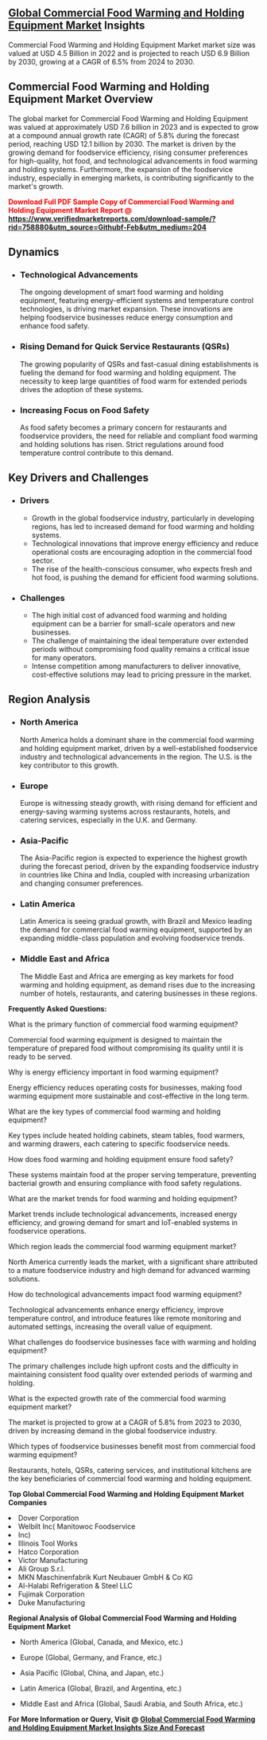 <h2><a href="https://www.verifiedmarketreports.com/download-sample/?rid=758880&amp;utm_source=Githubf&amp;utm_medium=204" target="_blank">Global Commercial Food Warming and Holding Equipment Market</a> Insights</h2><p>Commercial Food Warming and Holding Equipment Market market size was valued at USD 4.5 Billion in 2022 and is projected to reach USD 6.9 Billion by 2030, growing at a CAGR of 6.5% from 2024 to 2030.</p><p><h2>Commercial Food Warming and Holding Equipment Market Overview</h2> <p>The global market for Commercial Food Warming and Holding Equipment was valued at approximately USD 7.6 billion in 2023 and is expected to grow at a compound annual growth rate (CAGR) of 5.8% during the forecast period, reaching USD 12.1 billion by 2030. The market is driven by the growing demand for foodservice efficiency, rising consumer preferences for high-quality, hot food, and technological advancements in food warming and holding systems. Furthermore, the expansion of the foodservice industry, especially in emerging markets, is contributing significantly to the market's growth.</p> <p><strong><p><span class=""><span style="color: #ff0000;"><strong>Download Full PDF Sample Copy of Commercial Food Warming and Holding Equipment Market Report</strong> @ </span><a href="https://www.verifiedmarketreports.com/download-sample/?rid=758880&amp;utm_source=Githubf-Feb&amp;utm_medium=204" target="_blank">https://www.verifiedmarketreports.com/download-sample/?rid=758880&amp;utm_source=Githubf-Feb&amp;utm_medium=204</a></span></p></strong></p> <h2>Dynamics</h2> <ul> <li><h3>Technological Advancements</h3> The ongoing development of smart food warming and holding equipment, featuring energy-efficient systems and temperature control technologies, is driving market expansion. These innovations are helping foodservice businesses reduce energy consumption and enhance food safety. </li> <li><h3>Rising Demand for Quick Service Restaurants (QSRs)</h3> The growing popularity of QSRs and fast-casual dining establishments is fueling the demand for food warming and holding equipment. The necessity to keep large quantities of food warm for extended periods drives the adoption of these systems. </li> <li><h3>Increasing Focus on Food Safety</h3> As food safety becomes a primary concern for restaurants and foodservice providers, the need for reliable and compliant food warming and holding solutions has risen. Strict regulations around food temperature control contribute to this demand. </li> </ul> <h2>Key Drivers and Challenges</h2> <ul> <li><h3>Drivers</h3> <ul> <li>Growth in the global foodservice industry, particularly in developing regions, has led to increased demand for food warming and holding systems.</li> <li>Technological innovations that improve energy efficiency and reduce operational costs are encouraging adoption in the commercial food sector.</li> <li>The rise of the health-conscious consumer, who expects fresh and hot food, is pushing the demand for efficient food warming solutions.</li> </ul> </li> <li><h3>Challenges</h3> <ul> <li>The high initial cost of advanced food warming and holding equipment can be a barrier for small-scale operators and new businesses.</li> <li>The challenge of maintaining the ideal temperature over extended periods without compromising food quality remains a critical issue for many operators.</li> <li>Intense competition among manufacturers to deliver innovative, cost-effective solutions may lead to pricing pressure in the market.</li> </ul> </li> </ul> <h2>Region Analysis</h2> <ul> <li><h3>North America</h3> North America holds a dominant share in the commercial food warming and holding equipment market, driven by a well-established foodservice industry and technological advancements in the region. The U.S. is the key contributor to this growth. </li> <li><h3>Europe</h3> Europe is witnessing steady growth, with rising demand for efficient and energy-saving warming systems across restaurants, hotels, and catering services, especially in the U.K. and Germany. </li> <li><h3>Asia-Pacific</h3> The Asia-Pacific region is expected to experience the highest growth during the forecast period, driven by the expanding foodservice industry in countries like China and India, coupled with increasing urbanization and changing consumer preferences. </li> <li><h3>Latin America</h3> Latin America is seeing gradual growth, with Brazil and Mexico leading the demand for commercial food warming equipment, supported by an expanding middle-class population and evolving foodservice trends. </li> <li><h3>Middle East and Africa</h3> The Middle East and Africa are emerging as key markets for food warming and holding equipment, as demand rises due to the increasing number of hotels, restaurants, and catering businesses in these regions. </li> </ul> <p><strong>Frequently Asked Questions:</strong></p> <p>What is the primary function of commercial food warming equipment?</p> <p>Commercial food warming equipment is designed to maintain the temperature of prepared food without compromising its quality until it is ready to be served.</p> <p>Why is energy efficiency important in food warming equipment?</p> <p>Energy efficiency reduces operating costs for businesses, making food warming equipment more sustainable and cost-effective in the long term.</p> <p>What are the key types of commercial food warming and holding equipment?</p> <p>Key types include heated holding cabinets, steam tables, food warmers, and warming drawers, each catering to specific foodservice needs.</p> <p>How does food warming and holding equipment ensure food safety?</p> <p>These systems maintain food at the proper serving temperature, preventing bacterial growth and ensuring compliance with food safety regulations.</p> <p>What are the market trends for food warming and holding equipment?</p> <p>Market trends include technological advancements, increased energy efficiency, and growing demand for smart and IoT-enabled systems in foodservice operations.</p> <p>Which region leads the commercial food warming equipment market?</p> <p>North America currently leads the market, with a significant share attributed to a mature foodservice industry and high demand for advanced warming solutions.</p> <p>How do technological advancements impact food warming equipment?</p> <p>Technological advancements enhance energy efficiency, improve temperature control, and introduce features like remote monitoring and automated settings, increasing the overall value of equipment.</p> <p>What challenges do foodservice businesses face with warming and holding equipment?</p> <p>The primary challenges include high upfront costs and the difficulty in maintaining consistent food quality over extended periods of warming and holding.</p> <p>What is the expected growth rate of the commercial food warming equipment market?</p> <p>The market is projected to grow at a CAGR of 5.8% from 2023 to 2030, driven by increasing demand in the global foodservice industry.</p> <p>Which types of foodservice businesses benefit most from commercial food warming equipment?</p> <p>Restaurants, hotels, QSRs, catering services, and institutional kitchens are the key beneficiaries of commercial food warming and holding equipment.</p> </p><p><strong>Top Global Commercial Food Warming and Holding Equipment Market Companies</strong></p><div data-test-id=""><p><li>Dover Corporation</li><li> Welbilt Inc( Manitowoc Foodservice</li><li> Inc)</li><li> Illinois Tool Works</li><li> Hatco Corporation</li><li> Victor Manufacturing</li><li> Ali Group S.r.l.</li><li> MKN Maschinenfabrik Kurt Neubauer GmbH & Co KG</li><li> Al-Halabi Refrigeration & Steel LLC</li><li> Fujimak Corporation</li><li> Duke Manufacturing</li></p><div><strong>Regional Analysis of&nbsp;Global Commercial Food Warming and Holding Equipment Market</strong></div><ul><li dir="ltr"><p dir="ltr">North America&nbsp;(Global, Canada, and Mexico, etc.)</p></li><li dir="ltr"><p dir="ltr">Europe (Global, Germany, and France, etc.)</p></li><li dir="ltr"><p dir="ltr">Asia Pacific&nbsp;(Global, China, and Japan, etc.)</p></li><li dir="ltr"><p dir="ltr">Latin America&nbsp;(Global, Brazil, and Argentina, etc.)</p></li><li dir="ltr">Middle East and Africa&nbsp;(Global, Saudi Arabia, and South Africa, etc.)</li></ul><p><strong>For More Information or Query, Visit @&nbsp;</strong><strong><a href="https://www.verifiedmarketreports.com/product/commercial-food-warming-and-holding-equipment-market/?utm_source=Githubf&amp;utm_medium=204" target="_blank">Global Commercial Food Warming and Holding Equipment Market Insights Size And Forecast</a></strong></p></div>
